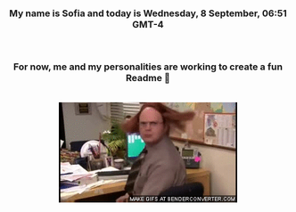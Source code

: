 


<div align="center">
<h3 >My name is Sofia and today is Wednesday, 8 September, 06:51 GMT-4</h3><br>
<h3 >For now, me and my personalities are working to create a fun Readme 👋
</h3><br>
<img src='img/dwight.gif' alt='working...'/>
</div>
